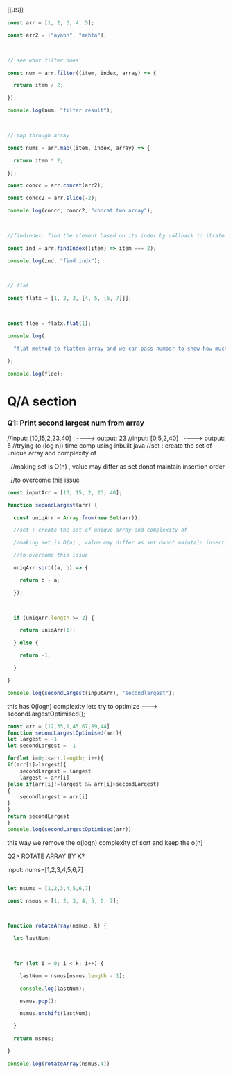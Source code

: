[[JS]]

```JAVASCRIPT
const arr = [1, 2, 3, 4, 5];

const arr2 = ["ayabn", "mehta"];

  

// see what filter does

const num = arr.filter((item, index, array) => {

  return item / 2;

});

console.log(num, "filter result");

  

// map through array

const nums = arr.map((item, index, array) => {

  return item * 2;

});

const concc = arr.concat(arr2);

const concc2 = arr.slice(-2);

console.log(concc, concc2, "concat two array");

  

//findindex: find the element based on its index by callback to itrate each element

const ind = arr.findIndex((item) => item === 2);

console.log(ind, "find indx");

  

// flat

const flatx = [1, 2, 3, [4, 5, [6, 7]]];

  

const flee = flatx.flat(1);

console.log(

  "flat method to flatten array and we can pass number to show how much deep we want to go "

);

console.log(flee);

 ``` 

# Q/A section

  

### Q1: Print second largest num from array

  //input: [10,15,2,23,40]   ----> output: 23
  //input: [0,5,2,40]   ----> output: 5
//trying (o (log n)) time comp using inbuilt java
//set : create the set of unique array and complexity of

  //making set is O(n) , value may differ as set donot maintain insertion order

  //to overcome this issue  

```JavaScript
const inputArr = [10, 15, 2, 23, 40];

function secondLargest(arr) {

  const uniqArr = Array.from(new Set(arr));

  //set : create the set of unique array and complexity of

  //making set is O(n) , value may differ as set donot maintain insertion order

  //to overcome this issue

  uniqArr.sort((a, b) => {

    return b - a;

  });

  

  if (uniqArr.length >= 2) {

    return uniqArr[1];

  } else {

    return -1;

  }

}

console.log(secondLargest(inputArr), "secondlargest");

```


this has 0(logn) complexity 
	lets try to optimize ---> secondLargestOptimised();
	
```JavaScript
const arr = [12,35,1,45,67,89,44]
function secondLargestOptimised(arr){
let largest = -1
let secondLargest = -1

for(let i=0;i<arr.length; i++){
if(arr[i]>largest){
	secondLargest = largest
	largest = arr[i]
}else if(arr[i]!=largest && arr[i]>secondLargest)
{
	secondlargest = arr[i]
}
}
return secondLargest
}
console.log(secondLargestOptimised(arr))
```

this way we remove the o(logn) complexity of sort and keep the o(n)

Q2> ROTATE ARRAY BY K?

input: nums=[1,2,3,4,5,6,7]

```JavaScript

let nsums = [1,2,3,4,5,6,7]

const nsmus = [1, 2, 3, 4, 5, 6, 7];

  

function rotateArray(nsmus, k) {

  let lastNum;

  

  for (let i = 0; i < k; i++) {

    lastNum = nsmus[nsmus.length - 1];

    console.log(lastNum);

    nsmus.pop();

    nsmus.unshift(lastNum);

  }

  return nsmus;

}

console.log(rotateArray(nsmus,4))
```

